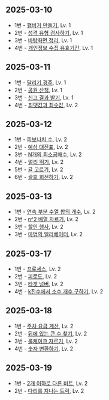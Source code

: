 ## 2025-03-10
* 1번 - [햄버거 만들기](https://school.programmers.co.kr/learn/courses/30/lessons/133502), Lv. 1
* 2번 - [성격 유형 검사하기](https://school.programmers.co.kr/learn/courses/30/lessons/118666), Lv. 1
* 3번 - [바탕화면 정리](https://school.programmers.co.kr/learn/courses/30/lessons/161990), Lv. 1
* 4번 - [개인정보 수집 유효기간](https://school.programmers.co.kr/learn/courses/30/lessons/150370), Lv. 1

## 2025-03-11
* 1번 - [달리기 경주](https://school.programmers.co.kr/learn/courses/30/lessons/178871), Lv. 1
* 2번 - [공원 산책](https://school.programmers.co.kr/learn/courses/30/lessons/172928), Lv. 1
* 3번 - [신고 결과 받기](https://school.programmers.co.kr/learn/courses/30/lessons/92334), Lv. 1
* 4번 - [최댓값과 최솟값](https://school.programmers.co.kr/learn/courses/30/lessons/12939), Lv. 2

## 2025-03-12
* 1번 - [피보나치 수](https://school.programmers.co.kr/learn/courses/30/lessons/12945), Lv. 2
* 2번 - [예상 대진표](https://school.programmers.co.kr/learn/courses/30/lessons/12985), Lv. 2
* 3번 - [N개의 최소공배수](https://school.programmers.co.kr/learn/courses/30/lessons/12953), Lv. 2
* 4번 - [멀리 뛰기](https://school.programmers.co.kr/learn/courses/30/lessons/12914), Lv. 2
* 5번 - [귤 고르기](https://school.programmers.co.kr/learn/courses/30/lessons/138476), Lv. 2
* 6번 - [괄호 회전하기](https://school.programmers.co.kr/learn/courses/30/lessons/76502), Lv. 2

## 2025-03-13
* 1번 - [연속 부분 수열 합의 개수](https://school.programmers.co.kr/learn/courses/30/lessons/131701), Lv. 2
* 2번 - [n^2 배열 자르기](https://school.programmers.co.kr/learn/courses/30/lessons/87390), Lv. 2
* 3번 - [할인 행사](https://school.programmers.co.kr/learn/courses/30/lessons/131127), Lv. 2
* 3번 - [마법의 엘리베이터](https://school.programmers.co.kr/learn/courses/30/lessons/148653), Lv. 2

## 2025-03-17
* 1번 - [프로세스](https://school.programmers.co.kr/learn/courses/30/lessons/42587), Lv. 2
* 2번 - [피로도](https://school.programmers.co.kr/learn/courses/30/lessons/87946), Lv. 2
* 3번 - [타겟 넘버](https://school.programmers.co.kr/learn/courses/30/lessons/43165), Lv. 2
* 4번 - [k진수에서 소수 개수 구하기](https://school.programmers.co.kr/learn/courses/30/lessons/92335), Lv. 2

## 2025-03-18
* 1번 - [주차 요금 계산](https://school.programmers.co.kr/learn/courses/30/lessons/92341), Lv. 2
* 2번 - [뒤에 있는 큰 수 찾기](https://school.programmers.co.kr/learn/courses/30/lessons/154539), Lv. 2
* 3번 - [롤케이크 자르기](https://school.programmers.co.kr/learn/courses/30/lessons/132265), Lv. 2
* 4번 - [숫자 변환하기](https://school.programmers.co.kr/learn/courses/30/lessons/154538), Lv. 2

## 2025-03-19
* 1번 - [2개 이하로 다른 비트](https://school.programmers.co.kr/learn/courses/30/lessons/77885), Lv. 2
* 2번 - [다리를 지나는 트럭](https://school.programmers.co.kr/learn/courses/30/lessons/42583), Lv. 2

